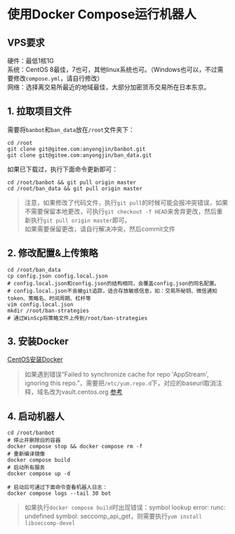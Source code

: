 # 使用Docker Compose运行机器人

## VPS要求
硬件：最低1核1G  
系统：CentOS 8最佳，7也可，其他linux系统也可。（Windows也可以，不过需要修改`compose.yml`，请自行修改）  
网络：选择离交易所最近的地域最佳，大部分加密货币交易所在日本东京。  

## 1. 拉取项目文件
需要将`banbot`和`ban_data`放在`/root`文件夹下：  
```shell
cd /root
git clone git@gitee.com:anyongjin/banbot.git
git clone git@gitee.com:anyongjin/ban_data.git
```
如果已下载过，执行下面命令更新即可：
```shell
cd /root/banbot && git pull origin master
cd /root/ban_data && git pull origin master
```
> 注意，如果修改了代码文件，执行`git pull`的时候可能会报冲突错误，如果不需要保留本地更改，可执行`git checkout -f HEAD`来舍弃更改，然后重新执行`git pull origin master`即可。  
> 如果需要保留更改，请自行解决冲突，然后commit文件
## 2. 修改配置&上传策略
```shell
cd /root/ban_data
cp config.json config.local.json
# config.local.json和config.json的结构相同，会覆盖config.json的同名配置。
# config.local.json不会被git追踪，适合存放敏感信息，如：交易所秘钥、微信通知token、策略名、时间周期、杠杆等
vim config.local.json
mkdir /root/ban-strategies
# 通过WinScp将策略文件上传到/root/ban-strategies
```
## 3. 安装Docker
[CentOS安装Docker](https://docs.docker.com/engine/install/centos/#install-using-the-repository)
> 如果遇到错误“Failed to synchronize cache for repo 'AppStream', ignoring this repo.”，需要把`/etc/yum.repo.d`下，对应的baseurl取消注释，域名改为vault.centos.org [参考](https://forums.centos.org/viewtopic.php?t=78708)
## 4. 启动机器人
```shell
cd /root/banbot
# 停止并删除旧的容器
docker compose stop && docker compose rm -f
# 重新编译镜像
docker compose build
# 启动所有服务
docker compose up -d

# 启动后可通过下面命令查看机器人日志：
docker compose logs --tail 30 bot
```
> 如果执行`docker compose build`时出现错误：symbol lookup error: runc: undefined symbol: seccomp_api_get，则需要执行`yum install libseccomp-devel`
